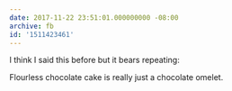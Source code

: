 ```yaml
---
date: 2017-11-22 23:51:01.000000000 -08:00
archive: fb
id: '1511423461'
---
```


I think I said this before but it bears repeating: 

Flourless chocolate cake is really just a chocolate omelet.
